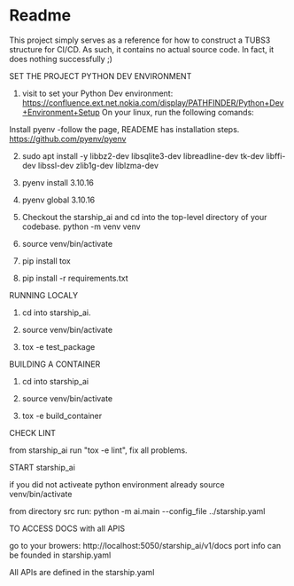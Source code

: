 # Readme

This project simply serves as a reference for how to construct a TUBS3 structure for CI/CD.  As such, 
it contains no actual source code.  In fact, it does nothing successfully ;)

SET THE PROJECT PYTHON DEV ENVIRONMENT

1. visit to set your Python Dev environment: https://confluence.ext.net.nokia.com/display/PATHFINDER/Python+Dev+Environment+Setup
On your linux, run the following comands:

Install pyenv -follow the page, READEME has installation steps.
https://github.com/pyenv/pyenv
 
2. sudo apt install -y   libbz2-dev   libsqlite3-dev   libreadline-dev   tk-dev   libffi-dev   libssl-dev   zlib1g-dev   liblzma-dev
 
3. pyenv install 3.10.16
 
4. pyenv global 3.10.16
 
5. Checkout the starship_ai and cd into the top-level directory of your codebase.
 python -m venv venv
 
7. source venv/bin/activate
 
8. pip install tox
 
9. pip install -r requirements.txt





RUNNING LOCALY

1. cd into starship_ai.
 
2. source venv/bin/activate
 
3. tox -e test_package

BUILDING A CONTAINER
1. cd into starship_ai
 
2. source venv/bin/activate
 
3. tox -e build_container

CHECK LINT
 
from starship_ai run "tox -e lint", fix all problems.


START starship_ai

if you did not activeate python environment already
source venv/bin/activate

from directory src run:
python -m ai.main --config_file ../starship.yaml

TO ACCESS DOCS with all APIS

go to your browers: http://localhost:5050/starship_ai/v1/docs
port info can be founded in starship.yaml

All APIs are defined in the starship.yaml
 

